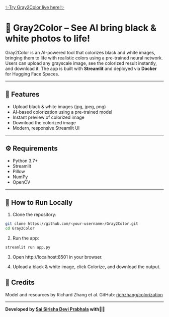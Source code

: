 <!-- ---
title: 🌈Gray2Color
sdk: docker
emoji: ⚡
colorFrom: indigo
colorTo: purple
app_file: app.py
pinned: false
--- -->

[✨Try Gray2Color live here!✨](https://saisirisha5-gray2color.hf.space/)

# 🌈 Gray2Color – See AI bring black & white photos to life! 

Gray2Color is an AI-powered tool that colorizes black and white images, bringing them to life with realistic colors using a pre-trained neural network. Users can upload any grayscale image, see the colorized result instantly, and download it. The app is built with **Streamlit** and deployed via **Docker** for Hugging Face Spaces.

---

## 🧠 Features

- Upload black & white images (jpg, jpeg, png)  
- AI-based colorization using a pre-trained model  
- Instant preview of colorized image  
- Download the colorized image  
- Modern, responsive Streamlit UI

---

## ⚙️ Requirements

- Python 3.7+  
- Streamlit  
- Pillow  
- NumPy  
- OpenCV  

---

## 🚀 How to Run Locally

1. Clone the repository:

```bash
git clone https://github.com/<your-username>/Gray2Color.git
cd Gray2Color
```

2. Run the app:

```bash
streamlit run app.py
```

3. Open http://localhost:8501 in your browser.

4. Upload a black & white image, click Colorize, and download the output.


## 🤝 Credits
Model and resources by Richard Zhang et al.
GitHub: [richzhang/colorization](http://github.com/richzhang/colorization)

---
**Developed by [Sai Sirisha Devi Prabhala](https://github.com/saisirisha5) with🌈✨** 
